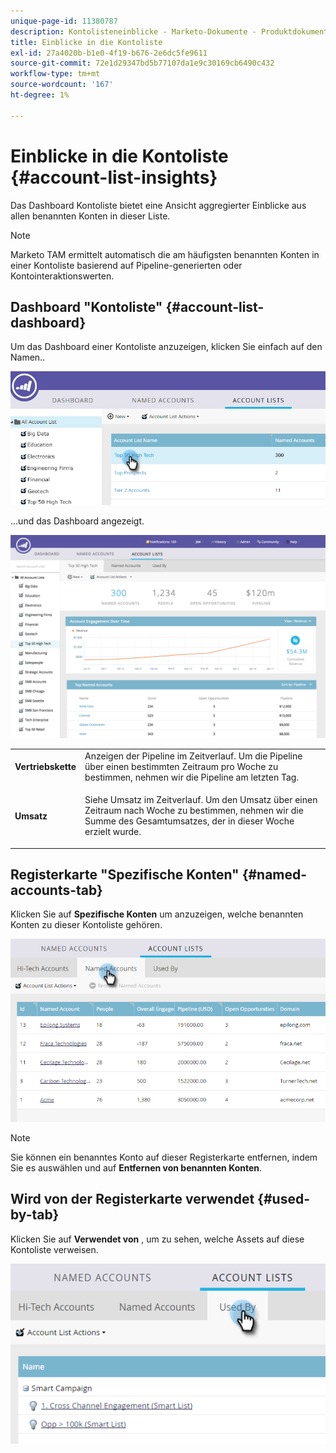 ```yaml
---
unique-page-id: 11380787
description: Kontolisteneinblicke - Marketo-Dokumente - Produktdokumentation
title: Einblicke in die Kontoliste
exl-id: 27a4020b-b1e0-4f19-b676-2e6dc5fe9611
source-git-commit: 72e1d29347bd5b77107da1e9c30169cb6490c432
workflow-type: tm+mt
source-wordcount: '167'
ht-degree: 1%

---
```


# Einblicke in die Kontoliste {#account-list-insights}

Das Dashboard Kontoliste bietet eine Ansicht aggregierter Einblicke aus allen benannten Konten in dieser Liste.

>[!NOTE]
>
>Marketo TAM ermittelt automatisch die am häufigsten benannten Konten in einer Kontoliste basierend auf Pipeline-generierten oder Kontointeraktionswerten.

## Dashboard &quot;Kontoliste&quot; {#account-list-dashboard}

Um das Dashboard einer Kontoliste anzuzeigen, klicken Sie einfach auf den Namen..

![](assets/one-new.png)

...und das Dashboard angezeigt.

![](assets/two-new-1.png)

<table> 
 <tbody> 
  <tr> 
   <td colspan="1"><strong>Vertriebskette</strong></td> 
   <td colspan="1">Anzeigen der Pipeline im Zeitverlauf. Um die Pipeline über einen bestimmten Zeitraum pro Woche zu bestimmen, nehmen wir die Pipeline am letzten Tag.</td> 
  </tr> 
  <tr> 
   <td><strong>Umsatz</strong></td> 
   <td><p>Siehe Umsatz im Zeitverlauf. Um den Umsatz über einen Zeitraum nach Woche zu bestimmen, nehmen wir die Summe des Gesamtumsatzes, der in dieser Woche erzielt wurde.</p></td> 
  </tr> 
 </tbody> 
</table>

## Registerkarte &quot;Spezifische Konten&quot; {#named-accounts-tab}

Klicken Sie auf **Spezifische Konten** um anzuzeigen, welche benannten Konten zu dieser Kontoliste gehören.

![](assets/three-1.png)

>[!NOTE]
>
>Sie können ein benanntes Konto auf dieser Registerkarte entfernen, indem Sie es auswählen und auf **Entfernen von benannten Konten**.

## Wird von der Registerkarte verwendet {#used-by-tab}

Klicken Sie auf **Verwendet von** , um zu sehen, welche Assets auf diese Kontoliste verweisen.

![](assets/four-2.png)
